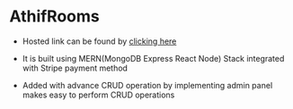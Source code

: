 # AthifRooms

- Hosted link can be found by [clicking here]("https://athifrooms.herokuapp.com")

- It is built using MERN(MongoDB Express React Node) Stack integrated with 
  Stripe payment method

- Added with advance CRUD operation by implementing admin panel makes easy to perform CRUD operations
